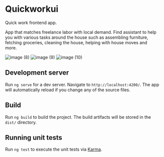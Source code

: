 # Quickworkui
Quick work frontend app.

App that matches freelance labor with local demand. Find assistant to help you with various tasks around the house such as assembling furniture, fetching groceries, cleaning the house, helping with house moves and more.

![image (8)](https://user-images.githubusercontent.com/18063880/170354645-a6963c41-4c55-4181-a017-0db290b48f36.png)
![image (9)](https://user-images.githubusercontent.com/18063880/170354665-f5bb918c-886c-480c-9a50-9617c21e068e.png)
![image (10)](https://user-images.githubusercontent.com/18063880/170354682-d88840cc-38aa-4813-8aa5-412c6b40a4c0.png)


## Development server

Run `ng serve` for a dev server. Navigate to `http://localhost:4200/`. The app will automatically reload if you change any of the source files.

## Build

Run `ng build` to build the project. The build artifacts will be stored in the `dist/` directory.

## Running unit tests

Run `ng test` to execute the unit tests via [Karma](https://karma-runner.github.io).


